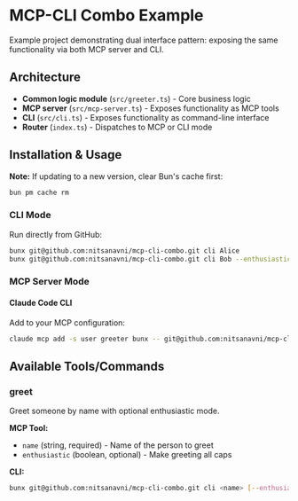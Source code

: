 # MCP-CLI Combo Example

Example project demonstrating dual interface pattern: exposing the same functionality via both MCP server and CLI.

## Architecture

- **Common logic module** (`src/greeter.ts`) - Core business logic
- **MCP server** (`src/mcp-server.ts`) - Exposes functionality as MCP tools
- **CLI** (`src/cli.ts`) - Exposes functionality as command-line interface
- **Router** (`index.ts`) - Dispatches to MCP or CLI mode

## Installation & Usage

**Note:** If updating to a new version, clear Bun's cache first:
```bash
bun pm cache rm
```

### CLI Mode

Run directly from GitHub:
```bash
bunx git@github.com:nitsanavni/mcp-cli-combo.git cli Alice
bunx git@github.com:nitsanavni/mcp-cli-combo.git cli Bob --enthusiastic
```

### MCP Server Mode

#### Claude Code CLI

Add to your MCP configuration:
```bash
claude mcp add -s user greeter bunx -- git@github.com:nitsanavni/mcp-cli-combo.git mcp
```

## Available Tools/Commands

### greet

Greet someone by name with optional enthusiastic mode.

**MCP Tool:**
- `name` (string, required) - Name of the person to greet
- `enthusiastic` (boolean, optional) - Make greeting all caps

**CLI:**
```bash
bunx git@github.com:nitsanavni/mcp-cli-combo.git cli <name> [--enthusiastic]
```
